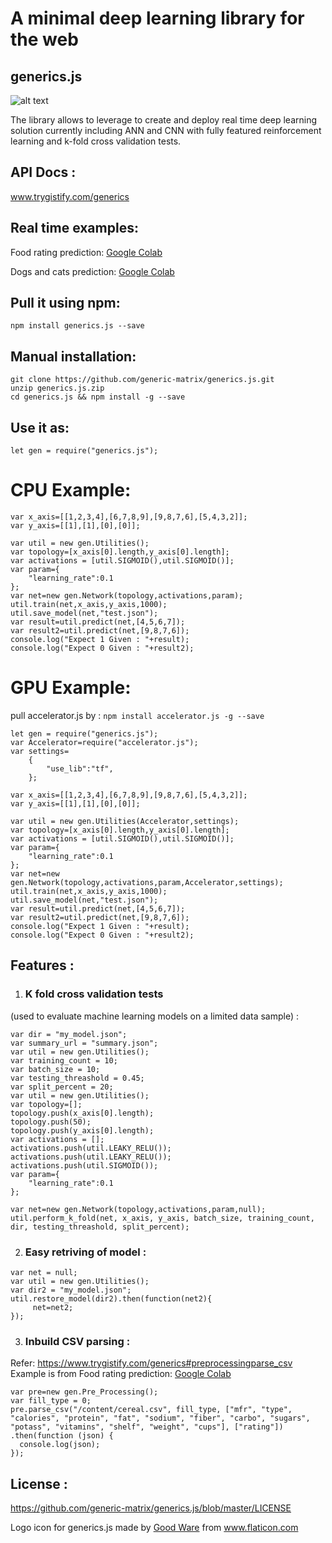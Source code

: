 # A minimal deep learning library for the web
## generics.js

![alt text](https://www.trygistify.com/generics.js/assets/icons/logo.png)

The library allows to leverage to create and deploy real time deep learning solution currently including ANN and CNN with fully featured reinforcement learning and k-fold cross validation tests.

## API Docs :
www.trygistify.com/generics

## Real time examples:
Food rating prediction: [Google Colab](https://colab.research.google.com/drive/1Kn6UHHkU_uxU10QY4efMSnIetWrc_AuS)

Dogs and cats prediction: [Google Colab](https://colab.research.google.com/drive/1lQ-14TdZvkDSb8d9P_kbciqpxieD-9Sw)

## Pull it using npm:
`npm install generics.js --save`

## Manual installation:
```
git clone https://github.com/generic-matrix/generics.js.git
unzip generics.js.zip
cd generics.js && npm install -g --save
```

## Use it as:
```
let gen = require("generics.js");
```
# CPU Example:
```
var x_axis=[[1,2,3,4],[6,7,8,9],[9,8,7,6],[5,4,3,2]];
var y_axis=[[1],[1],[0],[0]];

var util = new gen.Utilities();
var topology=[x_axis[0].length,y_axis[0].length];
var activations = [util.SIGMOID(),util.SIGMOID()];
var param={
    "learning_rate":0.1
};
var net=new gen.Network(topology,activations,param);
util.train(net,x_axis,y_axis,1000);
util.save_model(net,"test.json");
var result=util.predict(net,[4,5,6,7]);
var result2=util.predict(net,[9,8,7,6]);
console.log("Expect 1 Given : "+result);
console.log("Expect 0 Given : "+result2);
```
# GPU Example:
pull accelerator.js by :
`npm install accelerator.js -g --save`
```
let gen = require("generics.js");
var Accelerator=require("accelerator.js");
var settings=
    {
        "use_lib":"tf",
    };
```
```
var x_axis=[[1,2,3,4],[6,7,8,9],[9,8,7,6],[5,4,3,2]];
var y_axis=[[1],[1],[0],[0]];

var util = new gen.Utilities(Accelerator,settings);
var topology=[x_axis[0].length,y_axis[0].length];
var activations = [util.SIGMOID(),util.SIGMOID()];
var param={
    "learning_rate":0.1
};
var net=new gen.Network(topology,activations,param,Accelerator,settings);
util.train(net,x_axis,y_axis,1000);
util.save_model(net,"test.json");
var result=util.predict(net,[4,5,6,7]);
var result2=util.predict(net,[9,8,7,6]);
console.log("Expect 1 Given : "+result);
console.log("Expect 0 Given : "+result2);
```
## Features  :
1) ### K fold cross validation tests  
(used to evaluate machine learning models on a limited data sample) :  
```
var dir = "my_model.json";
var summary_url = "summary.json";
var util = new gen.Utilities();
var training_count = 10;
var batch_size = 10;
var testing_threashold = 0.45;
var split_percent = 20;
var util = new gen.Utilities();
var topology=[];
topology.push(x_axis[0].length);
topology.push(50);
topology.push(y_axis[0].length);
var activations = [];
activations.push(util.LEAKY_RELU());
activations.push(util.LEAKY_RELU());
activations.push(util.SIGMOID());
var param={
    "learning_rate":0.1
};

var net=new gen.Network(topology,activations,param,null);
util.perform_k_fold(net, x_axis, y_axis, batch_size, training_count, dir, testing_threashold, split_percent);
```
  
2) ### Easy retriving of model  :  

```
var net = null;
var util = new gen.Utilities();
var dir2 = "my_model.json";
util.restore_model(dir2).then(function(net2){
     net=net2;
});

```
3) ### Inbuild CSV parsing :
Refer: https://www.trygistify.com/generics#preprocessingparse_csv
<br>
Example is from 
Food rating prediction: [Google Colab](https://colab.research.google.com/drive/1Kn6UHHkU_uxU10QY4efMSnIetWrc_AuS)
```
var pre=new gen.Pre_Processing();
var fill_type = 0;
pre.parse_csv("/content/cereal.csv", fill_type, ["mfr", "type", "calories", "protein", "fat", "sodium", "fiber", "carbo", "sugars", "potass", "vitamins", "shelf", "weight", "cups"], ["rating"])
.then(function (json) {
  console.log(json);
});
```

## License :

https://github.com/generic-matrix/generics.js/blob/master/LICENSE

Logo icon for generics.js made by [Good Ware](https://www.flaticon.com/authors/good-ware) from www.flaticon.com

